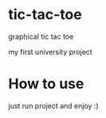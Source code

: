 # tic-tac-toe
graphical tic tac toe

my first university project


# How to use
just run project and enjoy :)
